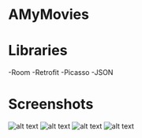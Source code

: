 # AMyMovies
# Libraries
-Room
-Retrofit
-Picasso
-JSON
# Screenshots
![alt text](https://github.com/Vafailll/AMyMovies/blob/master/1.jpg)
![alt text](https://github.com/Vafailll/AMyMovies/blob/master/2.jpg?raw=true)
![alt text](https://github.com/Vafailll/AMyMovies/blob/master/3.jpg?raw=true)
![alt text](https://github.com/Vafailll/AMyMovies/blob/master/4.jpg?raw=true)
